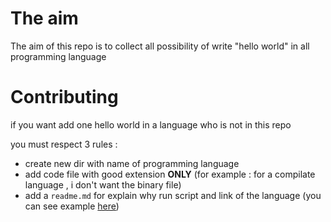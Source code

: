 # The aim

The aim of this repo is to collect all possibility of write "hello world" in all programming language


# Contributing

if you want add one hello world in a language who is not in this repo

you must respect 3 rules :

 - create new dir with name of programming language 
 - add code file with good extension **ONLY** (for example : for a compilate language , i don't want the binary file)
 - add a `readme.md` for explain why run script and link of the language (you can see example [here](/Python/Readme.md))
